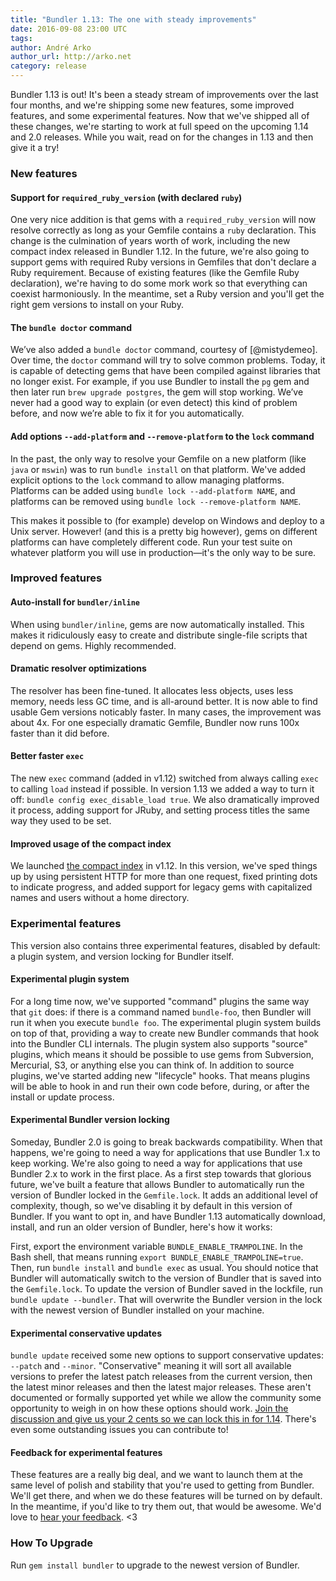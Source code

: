 ```yaml
---
title: "Bundler 1.13: The one with steady improvements"
date: 2016-09-08 23:00 UTC
tags:
author: André Arko
author_url: http://arko.net
category: release
---
```


Bundler 1.13 is out! It's been a steady stream of improvements over the last four months, and we're shipping some new features, some improved features, and some experimental features. Now that we've shipped all of these changes, we're starting to work at full speed on the upcoming 1.14 and 2.0 releases. While you wait, read on for the changes in 1.13 and then give it a try!


### New features

#### Support for `required_ruby_version` (with declared `ruby`)

One very nice addition is that gems with a `required_ruby_version` will now resolve correctly as long as your Gemfile contains a `ruby` declaration. This change is the culmination of years worth of work, including the new compact index released in Bundler 1.12. In the future, we're also going to support gems with required Ruby versions in Gemfiles that don't declare a Ruby requirement. Because of existing features (like the Gemfile Ruby declaration), we're having to do some mork work so that everything can coexist harmoniously. In the meantime, set a Ruby version and you'll get the right gem versions to install on your Ruby.

#### The `bundle doctor` command

We’ve also added a `bundle doctor` command, courtesy of [@mistydemeo]. Over time, the `doctor` command will try to solve common problems. Today, it is capable of detecting gems that have been compiled against libraries that no longer exist. For example, if you use Bundler to install the `pg` gem and then later run `brew upgrade postgres`, the gem will stop working. We’ve never had a good way to explain (or even detect) this kind of problem before, and now we’re able to fix it for you automatically.

#### Add options `--add-platform` and `--remove-platform` to the `lock` command

In the past, the only way to resolve your Gemfile on a new platform (like `java` or `mswin`) was to run `bundle install` on that platform. We've added explicit options to the `lock` command to allow managing platforms. Platforms can be added using `bundle lock --add-platform NAME`, and platforms can be removed using `bundle lock --remove-platform NAME`.

This makes it possible to (for example) develop on Windows and deploy to a Unix server. However! (and this is a pretty big however), gems on different platforms can have completely different code. Run your test suite on whatever platform you will use in production—it's the only way to be sure.


### Improved features

#### Auto-install for `bundler/inline`

When using `bundler/inline`, gems are now automatically installed. This makes it ridiculously easy to create and distribute single-file scripts that depend on gems. Highly recommended.

#### Dramatic resolver optimizations

The resolver has been fine-tuned. It allocates less objects, uses less memory, needs less GC time, and is all-around better. It is now able to find usable Gem versions noticably faster. In many cases, the improvement was about 4x. For one especially dramatic Gemfile, Bundler now runs 100x faster than it did before.

#### Better faster `exec`

The new `exec` command (added in v1.12) switched from always calling `exec` to calling `load` instead if possible. In version 1.13 we added a way to turn it off: `bundle config exec_disable_load true`. We also dramatically improved it process, adding support for JRuby, and setting process titles the same way they used to be set.

#### Improved usage of the compact index

We launched [the compact index](http://andre.arko.net/2014/03/28/the-new-rubygems-index-format/) in v1.12. In this version, we've sped things up by using persistent HTTP for more than one request, fixed printing dots to indicate progress, and added support for legacy gems with capitalized names and users without a home directory.


### Experimental features

This version also contains three experimental features, disabled by default: a plugin system, and version locking for Bundler itself.

#### Experimental plugin system

For a long time now, we've supported "command" plugins the same way that `git` does: if there is a command named `bundle-foo`, then Bundler will run it when you execute `bundle foo`. The experimental plugin system builds on top of that, providing a way to create new Bundler commands that hook into the Bundler CLI internals. The plugin system also supports "source" plugins, which means it should be possible to use gems from Subversion, Mercurial, S3, or anything else you can think of. In addition to source plugins, we've started adding new "lifecycle" hooks. That means plugins will be able to hook in and run their own code before, during, or after the install or update process.

#### Experimental Bundler version locking

Someday, Bundler 2.0 is going to break backwards compatibility. When that happens, we're going to need a way for applications that use Bundler 1.x to keep working. We're also going to need a way for applications that use Bundler 2.x to work in the first place. As a first step towards that glorious future, we've built a feature that allows Bundler to automatically run the version of Bundler locked in the `Gemfile.lock`. It adds an additional level of complexity, though, so we've disabling it by default in this version of Bundler. If you want to opt in, and have Bundler 1.13 automatically download, install, and run an older version of Bundler, here's how it works:

First, export the environment variable `BUNDLE_ENABLE_TRAMPOLINE`. In the Bash shell, that means running `export BUNDLE_ENABLE_TRAMPOLINE=true`. Then, run `bundle install` and `bundle exec` as usual. You should notice that Bundler will automatically switch to the version of Bundler that is saved into the `Gemfile.lock`. To update the version of Bundler saved in the lockfile, run `bundle update --bundler`. That will overwrite the Bundler version in the lock with the newest version of Bundler installed on your machine.

#### Experimental conservative updates

`bundle update` received some new options to support conservative updates: `--patch` and `--minor`. "Conservative" meaning it will sort all available versions to prefer the latest patch releases from the current version, then the latest minor releases and then the latest major releases. These aren't documented or formally supported yet while we allow the community some opportunity to weigh in on how these options should work. [Join the discussion and give us your 2 cents so we can lock this in for 1.14](https://github.com/bundler/bundler-features/issues/122). There's even some outstanding issues you can contribute to!

#### Feedback for experimental features

These features are a really big deal, and we want to launch them at the same level of polish and stability that you're used to getting from Bundler. We'll get there, and when we do these features will be turned on by default. In the meantime, if you'd like to try them out, that would be awesome. We'd love to [hear your feedback](https://github.com/bundler/bundler/issues/new). <3

### How To Upgrade

Run `gem install bundler` to upgrade to the newest version of Bundler.
